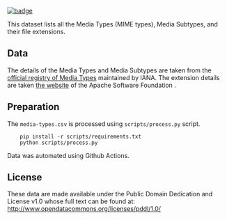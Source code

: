 <a className="gh-badge" href="https://datahub.io/core/media-types"><img src="https://badgen.net/badge/icon/View%20on%20datahub.io/orange?icon=https://datahub.io/datahub-cube-badge-icon.svg&label&scale=1.25" alt="badge" /></a>

This dataset lists all the Media Types (MIME types), Media Subtypes, and their file extensions.

## Data

The details of the Media Types and Media Subtypes are taken from the [official registry of Media Types](http://www.iana.org/assignments/media-types/media-types.xhtml) maintained by IANA. The extension details are taken [the website](https://github.com/apache/httpd/blob/trunk/docs/conf/mime.types) of the Apache Software Foundation .

## Preparation

The `media-types.csv` is processed using `scripts/process.py` script.

```
    pip install -r scripts/requirements.txt
    python scripts/process.py
```

Data was automated using Github Actions.

## License

These data are made available under the Public Domain Dedication and License v1.0 whose full text can be found at: http://www.opendatacommons.org/licenses/pddl/1.0/